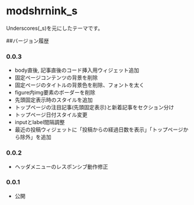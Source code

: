 # modshrnink_s

Underscores(_s)を元にしたテーマです。

##バージョン履歴

### 0.0.3
* body直後, 記事直後のコード挿入用ウィジェット追加
* 固定ページコンテンツの背景を削除
* 固定ページのタイトルの背景色を削除、フォントを太く
* figure内img要素のボーダーを削除
* 先頭固定表示時のスタイルを追加
* トップページの注目記事(先頭固定表示)と新着記事をセクション分け
* トップページ日付スタイル変更
* inputとlabel間隔調整
* 最近の投稿ウィジェットに「投稿からの経過日数を表示」「トップページから除外」を追加

### 0.0.2
* ヘッダメニューのレスポンシブ動作修正

### 0.0.1
* 公開
